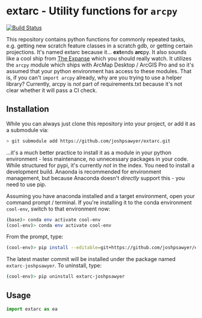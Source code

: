 # extarc - Utility functions for `arcpy`

[![Build Status](https://travis-ci.com/joshpsawyer/extarc.svg?branch=master)](https://travis-ci.com/joshpsawyer/extarc)

This repository contains python functions for commonly repeated tasks, e.g. getting new scratch feature classes in a scratch gdb, or getting certain projections. It's named extarc because it... **ext**ends **arc**py. It also sounds like a cool ship from [The Expanse](https://en.wikipedia.org/wiki/The_Expanse_(TV_series)) which you should really watch. It utilizes the `arcpy` module which ships with ArcMap Desktop / ArcGIS Pro and so it's assumed that your python environment has access to these modules. That is, if you can't `import arcpy` already, why are you trying to use a helper library? Currently, arcpy is _not_ part of requirements.txt because it's not clear whether it will pass a CI check.

## Installation

While you can always just clone this repository into your project, or add it as a submodule via:

```bash
> git submodule add https://github.com/joshpsawyer/extarc.git
```

...it's a much better practice to install it as a module in your python environment - less maintenance, no unnecessary packages in your code. While structured for pypi, it's currently _not_ in the index. You need to install a development build. Anaonda is recommended for environment management, but because Anaconda doesn't _directly_ support this - you need to use pip.

Assuming you have anaconda installed and a target environment, open your command prompt / terminal. If you're installing it to the conda environment `cool-env`, switch to that environment now:

```bash
(base)> conda env activate cool-env
(cool-env)> conda env activate cool-env
```

From the prompt, type:

```bash
(cool-env)> pip install --editable=git+https://github.com/joshpsawyer/extarc.git#egg=extarc
```

The latest master commit will be installed under the package named `extarc-joshpsawyer`. To uninstall, type:

```bash
(cool-env)> pip uninstall extarc-joshpsawyer
```

## Usage

```python
import extarc as ea
```
